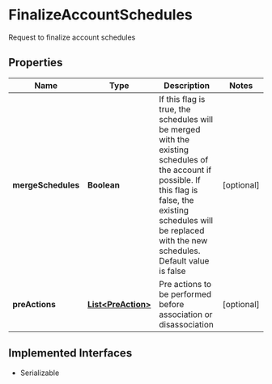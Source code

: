 

# FinalizeAccountSchedules

Request to finalize account schedules

## Properties

| Name | Type | Description | Notes |
|------------ | ------------- | ------------- | -------------|
|**mergeSchedules** | **Boolean** | If this flag is true, the schedules will be merged with the existing schedules of the account if possible. If this flag is false, the existing schedules will be replaced with the new schedules. Default value is false  |  [optional] |
|**preActions** | [**List&lt;PreAction&gt;**](PreAction.md) | Pre actions to be performed before association or disassociation |  [optional] |


## Implemented Interfaces

* Serializable


